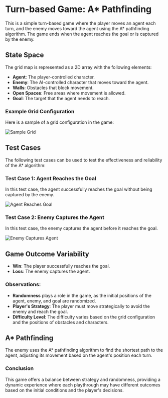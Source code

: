 # Turn-based Game: A* Pathfinding

This is a simple turn-based game where the player moves an agent each turn, and the enemy moves toward the agent using the A* pathfinding algorithm. The game ends when the agent reaches the goal or is captured by the enemy.

## State Space

The grid map is represented as a 2D array with the following elements:
- **Agent**: The player-controlled character.
- **Enemy**: The AI-controlled character that moves toward the agent.
- **Walls**: Obstacles that block movement.
- **Open Spaces**: Free areas where movement is allowed.
- **Goal**: The target that the agent needs to reach.

### Example Grid Configuration

Here is a sample of a grid configuration in the game:

![Sample Grid](images/grid_sample.png)

## Test Cases

The following test cases can be used to test the effectiveness and reliability of the A* algorithm:

### Test Case 1: Agent Reaches the Goal

In this test case, the agent successfully reaches the goal without being captured by the enemy.

![Agent Reaches Goal](images/agent_goal_reach.png)

### Test Case 2: Enemy Captures the Agent

In this test case, the enemy captures the agent before it reaches the goal.

![Enemy Captures Agent](images/enemy_capture.png)

## Game Outcome Variability

- **Win**: The player successfully reaches the goal.
- **Loss**: The enemy captures the agent.

### Observations:
- **Randomness** plays a role in the game, as the initial positions of the agent, enemy, and goal are randomized.
- **Player's Strategy**: The player must move strategically to avoid the enemy and reach the goal.
- **Difficulty Level**: The difficulty varies based on the grid configuration and the positions of obstacles and characters.

## A* Pathfinding

The enemy uses the A* pathfinding algorithm to find the shortest path to the agent, adjusting its movement based on the agent's position each turn.

### Conclusion

This game offers a balance between strategy and randomness, providing a dynamic experience where each playthrough may have different outcomes based on the initial conditions and the player's decisions.
